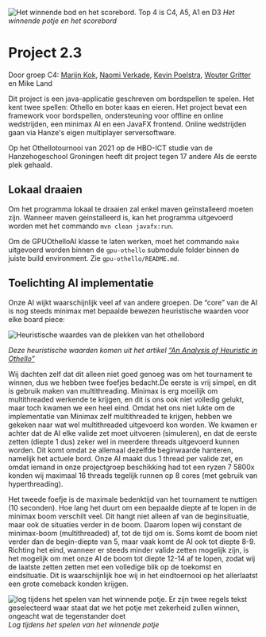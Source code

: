 ![Het winnende bod en het scorebord. Top 4 is C4, A5, A1 en D3](https://i.imgur.com/uT0vMv9.png)
_Het winnende potje en het scorebord_

# Project 2.3

Door groep C4: [Marijn Kok](https://github.com/2zqa), [Naomi Verkade](https://github.com/pluficorn), [Kevin Poelstra](https://github.com/graatje), [Wouter Gritter](https://github.com/WouterGritter) en Mike Land

Dit project is een java-applicatie geschreven om bordspellen te spelen. Het kent twee spellen: Othello en boter kaas en eieren. Het project bevat een framework voor bordspellen, ondersteuning voor offline en online wedstrijden, een minimax AI en een JavaFX frontend. Online wedstrijden gaan via Hanze's eigen multiplayer serversoftware.

Op het Othellotournooi van 2021 op de HBO-ICT studie van de Hanzehogeschool Groningen heeft dit project tegen 17 andere AIs de eerste plek gehaald.

## Lokaal draaien

Om het programma lokaal te draaien zal enkel maven geïnstalleerd moeten zijn. Wanneer maven geinstalleerd is, kan het programma uitgevoerd worden met het commando `mvn clean javafx:run`.

Om de GPUOthelloAI klasse te laten werken, moet het commando `make` uitgevoerd worden binnen de `gpu-othello` submodule folder binnen de juiste build environment. Zie `gpu-othello/README.md`.

## Toelichting AI implementatie

Onze AI wijkt waarschijnlijk veel af van andere groepen. De “core” van de AI is nog steeds minimax met bepaalde bewezen heuristische waarden voor elke board piece:

![Heuristische waardes van de plekken van het othellobord](https://i.imgur.com/55Op3h1.png)
 
_Deze heuristische waarden komen uit het artikel [“An Analysis of Heuristic in Othello”](https://github.com/Jules-Lion/kurwa/blob/master/Dokumentation/An%20Analysis%20of%20Heuristics%20in%20Othello.pdf)_
 
Wij dachten zelf dat dit alleen niet goed genoeg was om het tournament te winnen, dus we hebben twee foefjes bedacht.De eerste is vrij simpel, en dit is gebruik maken van multithreading. Minimax is erg moeilijk om multithreaded werkende te krijgen, en dit is ons ook niet volledig gelukt, maar toch kwamen we een heel eind. Omdat het ons niet lukte om de implementatie van Minimax zelf multithreaded te krijgen, hebben we gekeken naar wat wel multithreaded uitgevoerd kon worden. We kwamen er achter dat de AI elke valide zet moet uitvoeren (simuleren), en dat de eerste zetten (diepte 1 dus) zeker wel in meerdere threads uitgevoerd kunnen worden. Dit komt omdat ze allemaal dezelfde beginwaarde hanteren, namelijk het actuele bord. Onze AI maakt dus 1 thread per valide zet, en omdat iemand in onze projectgroep beschikking had tot een ryzen 7 5800x konden wij maximaal 16 threads tegelijk runnen op 8 cores (met gebruik van hyperthreading).

Het tweede foefje is de maximale bedenktijd van het tournament te nuttigen (10 seconden). Hoe lang het duurt om een bepaalde diepte af te lopen in de minimax boom verschilt veel. Dit hangt niet alleen af van de beginsituatie, maar ook de situaties verder in de boom. Daarom lopen wij constant de minimax-boom (multithreaded) af, tot de tijd om is. Soms komt de boom niet verder dan de begin-diepte van 5, maar vaak komt de AI ook tot diepte 8-9. Richting het eind, wanneer er steeds minder valide zetten mogelijk zijn, is het mogelijk om met onze AI de boom tot diepte 12-14 af te lopen, zodat wij de laatste zetten zetten met een volledige blik op de toekomst en eindsituatie. Dit is waarschijnlijk hoe wij in het eindtoernooi op het allerlaatst een grote comeback konden krijgen.

![log tijdens het spelen van het winnende potje. Er zijn twee regels tekst geselecteerd waar staat dat we het potje met zekerheid zullen winnen, ongeacht wat de tegenstander doet](https://i.imgur.com/RhmzVrT.png)
_Log tijdens het spelen van het winnende potje_
